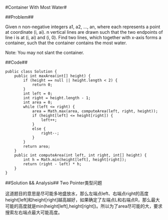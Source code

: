 #Container With Most Water#

##Problem##

Given n non-negative integers a1, a2, ..., an, where each represents a point at coordinate (i, ai). n vertical lines are drawn such that the two endpoints of line i is at (i, ai) and (i, 0). Find two lines, which together with x-axis forms a container, such that the container contains the most water.

Note: You may not slant the container.

##Code##

	public class Solution {
	    public int maxArea(int[] height) {
	        if (height == null || height.length < 2) {
	            return 0;
	        }
	        int left = 0;
	        int right = height.length - 1;
	        int area = 0;
	        while (left <= right) {
	            area = Math.max(area, computeArea(left, right, height));
	            if (height[left] <= height[right]) {
	                left++;
	            }
	            else {
	                right--;
	            }
	        }
	        return area;
	    }
	    public int computeArea(int left, int right, int[] height) {
	        int h = Math.min(height[left], height[right]);
	        return (right - left) * h;
	    }
	}

##Solution && Analysis##
Two Pointer类型问题

这道题目的意思是尽可能多地盛放水，那么左端点left、右端点right的高度height[left]和height[right]越高越好，如果确定了左端点L和右端点R，那么最大可能的高度就是min(height[left],height[right])。所以为了area尽可能的大，要求搜索左右端点最大可能高度。